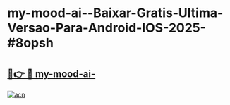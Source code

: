 # my-mood-ai--Baixar-Gratis-Ultima-Versao-Para-Android-IOS-2025-#8opsh

# <h2><a href="https://ainizakaria.my?title=my-mood-ai-&ref=22M">🔗👉 🔴 my-mood-ai-</a></h2>

[![acn](https://github.com/user-attachments/assets/0f9c940e-d8b0-45ae-aac7-cd30a18b3e1c)](https://ainizakaria.my?title=my-mood-ai-&ref=22M)

